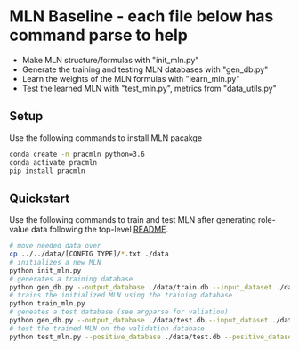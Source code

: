 # MLN Baseline - each file below has command parse to help
* Make MLN structure/formulas with "init_mln.py"
* Generate the training and testing MLN databases with "gen_db.py"
* Learn the weights of the MLN formulas with "learn_mln.py"
* Test the learned MLN with "test_mln.py", metrics from "data_utils.py"

## Setup
Use the following commands to install MLN pacakge
```bash
conda create -n pracmln python=3.6
conda activate pracmln
pip install pracmln
```

## Quickstart
Use the following commands to train and test MLN after generating role-value data following the top-level [README](https://github.com/wliu88/multimodal_interactive_perception/blob/master/README.md).
```bash
# move needed data over
cp ../../data/[CONFIG TYPE]/*.txt ./data
# initializes a new MLN
python init_mln.py
# generates a training database
python gen_db.py --output_database ./data/train.db --input_dataset ./data/train_data.txt
# trains the initialized MLN using the training database
python train_mln.py
# geneates a test database (see argparse for valiation)
python gen_db.py --output_database ./data/test.db --input_dataset ./data/test_data.txt
# test the trained MLN on the validation database
python test_mln.py --positive_database ./data/test.db --positive_dataset ./data/test_data.txt --negative_dataset ./data/test_data_negative.txt
```

